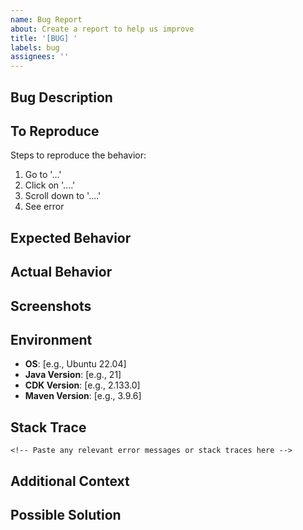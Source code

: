 ```yaml
---
name: Bug Report
about: Create a report to help us improve
title: '[BUG] '
labels: bug
assignees: ''
---
```


## Bug Description
<!-- A clear and concise description of what the bug is -->

## To Reproduce
Steps to reproduce the behavior:
1. Go to '...'
2. Click on '....'
3. Scroll down to '....'
4. See error

## Expected Behavior
<!-- A clear and concise description of what you expected to happen -->

## Actual Behavior
<!-- What actually happened -->

## Screenshots
<!-- If applicable, add screenshots to help explain your problem -->

## Environment
- **OS**: [e.g., Ubuntu 22.04]
- **Java Version**: [e.g., 21]
- **CDK Version**: [e.g., 2.133.0]
- **Maven Version**: [e.g., 3.9.6]

## Stack Trace
```
<!-- Paste any relevant error messages or stack traces here -->
```

## Additional Context
<!-- Add any other context about the problem here -->

## Possible Solution
<!-- If you have suggestions on how to fix the bug, please describe them here -->
